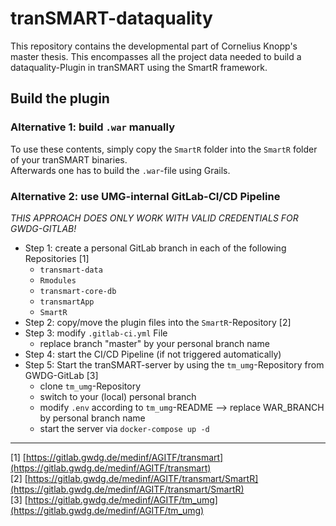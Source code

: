# tranSMART-dataquality

This repository contains the developmental part of Cornelius Knopp's master thesis.
This encompasses all the project data needed to build a dataquality-Plugin in tranSMART using the SmartR framework.

## Build the plugin
### Alternative 1: build `.war` manually
To use these contents, simply copy the `SmartR` folder into the `SmartR` folder of your tranSMART binaries.  
Afterwards one has to build the `.war`-file using Grails.

### Alternative 2: use UMG-internal GitLab-CI/CD Pipeline
_THIS APPROACH DOES ONLY WORK WITH VALID CREDENTIALS FOR GWDG-GITLAB!_ 
  
* Step 1: create a personal GitLab branch in each of the following Repositories [1]
  * `transmart-data`
  * `Rmodules`
  * `transmart-core-db`
  * `transmartApp`
  * `SmartR`
* Step 2: copy/move the plugin files into the `SmartR`-Repository [2]
* Step 3: modify `.gitlab-ci.yml` File
  * replace branch "master" by your personal branch name
* Step 4: start the CI/CD Pipeline (if not triggered automatically)
* Step 5: Start the tranSMART-server by using the `tm_umg`-Repository from GWDG-GitLab [3]
  * clone `tm_umg`-Repository
  * switch to your (local) personal branch
  * modify `.env` according to `tm_umg`-README --> replace WAR_BRANCH by personal branch name
  * start the server via ```docker-compose up -d```


______
[1] [https://gitlab.gwdg.de/medinf/AGITF/transmart](https://gitlab.gwdg.de/medinf/AGITF/transmart)  
[2] [https://gitlab.gwdg.de/medinf/AGITF/transmart/SmartR](https://gitlab.gwdg.de/medinf/AGITF/transmart/SmartR)  
[3] [https://gitlab.gwdg.de/medinf/AGITF/tm_umg](https://gitlab.gwdg.de/medinf/AGITF/tm_umg)

